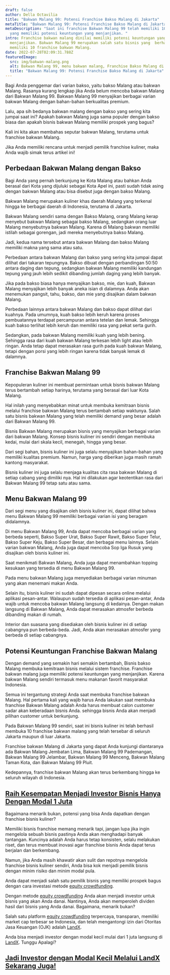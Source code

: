 ```yaml
---
draft: false
author: Della Octavilia
title: "Bakwan Malang 99: Potensi Franchise Bakso Malang di Jakarta"
metaTitle: "Bakwan Malang 99: Potensi Franchise Bakso Malang di Jakarta"
metaDescription: "Saat ini franchise Bakwan Malang 99 telah memiliki 10 cabang
  yang memiliki potensi keuntungan yang menjanjikan. "
intro: Franchise bakwan malang dinilai memiliki potensi keuntungan yang
  menjanjikan. Bakwan Malang 99 merupakan salah satu bisnis yang  berhasil
  memiliki 10 franchise bakwan Malang.
date: 2022-07-28T02:09:31.788Z
featuredImage:
  src: img/bakwan-malang.png
  alt: Bakwan Malang 99, menu bakwan malang, Franchise Bakso Malang di Jakarta
  title: "Bakwan Malang 99: Potensi Franchise Bakso Malang di Jakarta"
---
```

Bagi Anda penggemar dari varian bakso, yaitu bakso Malang atau bakwan Malang. Rasanya kurang lengkap jika Anda belum mencoba bakwan Malang dari Bakwan Malang 99. Bakwan Malang 99 menyajikan berbagai varian bakwan Malang dengan bahan-bahan berkualitas premium.

Lalu, apa sih bedanya bakwan malang dengan bakso yang sering kita jumpai saat ini? Apakah bakwan Malang juga sama populer dengan bakso biasa dan apakah bisnis bakwan Malang memiliki prospek yang bagus?

Kali ini kita akan membahas seputar bakwan Malang, terutama untuk franchise bakwan Malang.

Jika Anda memiliki rencana untuk menjadi pemilik franchise kuliner, maka Anda wajib simak terus artikel ini!

## Perbedaan Bakwan Malang dengan Bakso

Bagi  Anda yang pernah berkunjung ke Kota Malang atau bahkan Anda berasal dari Kota yang dijuluki sebagai Kota Apel ini, pasti sudah tidak asing dengan bakwan Malang atau bisa disebut juga dengan bakso Malang.

Bakwan Malang merupakan kuliner khas daerah Malang yang terkenal hingga ke berbagai daerah di Indonesia, terutama di Jakarta.

Bakwan Malang sendiri sama dengan Bakso Malang, orang Malang kerap menyebut bakwan Malang sebagai bakso Malang, sedangkan orang luar Malang menyebutnya bakwan Malang. Karena di Malang bakwan memiliki istilah sebagai gorengan, jadi mereka menyebutnya bakso Malang.

Jadi, kedua nama tersebut antara bakwan Malang dan bakso Malang memiliki makna yang sama atau satu.

Perbedaan antara bakwan Malang dan bakso yang sering kita jumpai dapat dilihat dari takaran tepungnya. Bakso dibuat dengan perbandingan 50:50 antara daging dan tepung, sedangkan bakwan Malang memiliki kandungan tepung yang jauh lebih sedikit dibanding jumlah daging yang lebih banyak.

Jika pada bakso biasa hanya menyajikan bakso, mie, dan kuah, Bakwan Malang menyajikan lebih banyak aneka isian di dalamnya. Anda akan menemukan pangsit, tahu, bakso, dan mie yang disajikan dalam bakwan Malang.

Perbedaan lainnya antara bakwan Malang dan bakso dapat dilihat dari kuahnya. Pada umumnya, kuah bakso lebih keruh karena proses pembuatannya terdapat percampuran antara tetelan dan lemak. Sehingga kuah bakso terlihat lebih keruh dan memiliki rasa yang pekat serta gurih.

Sedangkan, pada bakwan Malang memiliki kuah yang lebih bening. Sehingga rasa dari kuah bakwan Malang terkesan lebih light atau lebih ringan. Anda tetap dapat merasakan rasa gurih pada kuah bakwan Malang, tetapi dengan porsi yang lebih ringan karena tidak banyak lemak di dalamnya.

## Franchise Bakwan Malang 99

Kepopuleran kuliner ini membuat permintaan untuk bisnis bakwan Malang terus bertambah setiap harinya, terutama yang berasal dari luar Kota Malang.

Hal inilah yang menyebabkan minat untuk membuka kemitraan bisnis melalui franchise bakwan Malang terus bertambah setiap waktunya. Salah satu bisnis bakwan Malang yang telah memiliki demand yang besar adalah dari Bakwan Malang 99. 

Bisnis Bakwan Malang merupakan bisnis yang menyajikan berbagai varian dari bakwan Malang. Konsep bisnis kuliner ini sendiri dengan membuka kedai, mulai dari skala kecil, menegah, hingga yang besar.

Dari segi bahan, bisnis kuliner ini juga selalu menyajikan bahan-bahan yang memiliki kualitas premium. Namun, harga yang diberikan juga masih ramah kantong masyarakat.

Bisnis kuliner ini juga selalu menjaga kualitas cita rasa bakwan Malang di setiap cabang yang dimiliki nya. Hal ini dilakukan agar keotentikan rasa dari Bakwan Malang 99 tetap satu atau sama.

## Menu Bakwan Malang 99

Dari segi menu yang disajikan oleh bisnis kuliner ini, dapat dilihat bahwa menu Bakwan Malang 99 memiliki berbagai varian isi yang beragam didalamnya.

Di menu Bakwan Malang 99, Anda dapat mencoba berbagai varian yang berbeda seperti, Bakso Super Urat, Bakso Super Rawit, Bakso Super Telur, Bakso Super Keju, Bakso Super Besar, dan berbagai menu lainnya. Selain varian bakwan Malang, Anda juga dapat mencoba Sop Iga Rusuk yang disajikan oleh bisnis kuliner ini.

Saat menikmati Bakwan Malang, Anda juga dapat menambahkan topping kesukaan yang tersedia di menu Bakwan Malang 99.

Pada menu bakwan Malang juga menyediakan berbagai varian minuman yang akan menemani makan Anda.

Selain itu, bisnis kuliner ini sudah dapat dipesan secara online melalui aplikasi pesan-antar. Walaupun sudah tersedia di aplikasi pesan-antar, Anda wajib untuk mencoba bakwan Malang langsung di kedainya. Dengan makan langsung di Bakwan Malang, Anda dapat merasakan atmosfer berbeda dibanding makan di rumah.

Interior dan suasana yang disediakan oleh bisnis kuliner ini di setiap cabangnya pun berbeda-beda. Jadi, Anda akan merasakan atmosfer yang berbeda di setiap cabangnya.

## Potensi Keuntungan Franchise Bakwan Malang 

Dengan demand yang semakin hari semakin bertambah, Bisnis bakso Malang membuka kemitraan bisnis melalui sistem franchise. Franchise bakwan malang juga memiliki potensi keuntungan yang menjanjikan. Karena bakwan Malang sendiri termasuk menu makanan favorit masyarakat Indonesia.

Semua ini tergantung strategi Anda saat membuka franchise bakwan Malang. Hal pertama kali yang wajib harus Anda lakukan saat membuka franchise Bakwan Malang adalah Anda harus membuat calon customer sadar akan keberadaan bisnis Anda. sehingga bisnis Anda akan menjadi pilihan customer untuk berkunjung.

Pada Bakwan Malang 99 sendiri, saat ini bisnis kuliner ini telah berhasil membuka 10 franchise bakwan malang yang telah tersebar di seluruh Jakarta maupun di luar Jakarta. 

Franchise bakwan Malang di Jakarta yang dapat Anda kunjungi diantaranya ada  Bakwan Malang Jembatan Lima, Bakwan Malang 99 Pademangan, Bakwan Malang 99 Jelambar, Bakwan Malang 99 Menceng, Bakwan Malang Taman Kota, dan Bakwan Malang 99 Pluit.

Kedepannya, franchise bakwan Malang akan terus berkembang hingga ke seluruh wilayah di Indonesia.

## [Raih Kesempatan Menjadi Investor Bisnis Hanya Dengan Modal 1 Juta](https://landx.id/project/?utm_source=Blog&utm_medium=organic+keyword&utm_campaign=blog&utm_id=Blog)

Bagaimana menarik bukan, potensi yang bisa Anda dapatkan dengan franchise bisnis kuliner?

Memiliki bisnis franchise memang menarik tapi, jangan lupa jika ingin mengelola sebuah bisnis pastinya Anda akan menghadapi banyak tantangan. Kuncinya adalah Anda harus tetap konsisten, selalu melakukan riset, dan terus membuat inovasi agar franchise bisnis Anda dapat terus berjalan dan berkembang.

Namun, jika Anda masih khawatir akan sulit dan repotnya mengelola franchise bisnis kuliner sendiri, Anda bisa kok menjadi pemilik bisnis dengan minim risiko dan minim modal pula.

Anda dapat menjadi salah satu pemilik bisnis yang memiliki prospek bagus dengan cara investasi metode [equity crowdfunding](https://landx.id/project/?utm_source=Blog&utm_medium=organic+keyword&utm_campaign=blog&utm_id=Blog).

Dengan metode [equity crowdfunding](https://landx.id/project/?utm_source=Blog&utm_medium=organic+keyword&utm_campaign=blog&utm_id=Blog) Anda akan menjadi investor untuk bisnis yang akan Anda danai. Nantinya, Anda akan memperoleh dividen hasil dari bisnis yang Anda danai. Bagaimana, menarik bukan?

Salah satu platform [equity crowdfunding](https://landx.id/project/?utm_source=Blog&utm_medium=organic+keyword&utm_campaign=blog&utm_id=Blog) terpercaya, transparan, memiliki market cap terbesar se Indonesia, dan telah mengantongi izin dari Otoritas Jasa Keuangan (OJK) adalah [LandX](https://landx.id/project/?utm_source=Blog&utm_medium=organic+keyword&utm_campaign=blog&utm_id=Blog).

Anda bisa menjadi investor dengan modal kecil mulai dari 1 juta langsung di [LandX](https://landx.id/project/?utm_source=Blog&utm_medium=organic+keyword&utm_campaign=blog&utm_id=Blog). Tunggu Apalagi? 

## [Jadi Investor dengan Modal Kecil Melalui LandX Sekarang Juga!](https://landx.id/project/?utm_source=Blog&utm_medium=organic+keyword&utm_campaign=blog&utm_id=Blog)